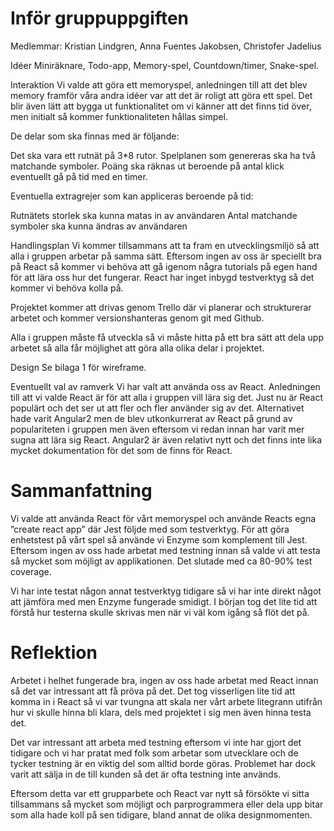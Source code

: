 # Inför gruppuppgiften

Medlemmar: Kristian Lindgren, Anna Fuentes Jakobsen, Christofer Jadelius

Idéer
Miniräknare, Todo-app, Memory-spel, Countdown/timer, Snake-spel.

Interaktion
Vi valde att göra ett memoryspel, anledningen till att det blev memory framför våra andra idéer var att det är roligt att göra ett spel. Det blir även lätt att bygga ut funktionalitet om vi känner att det finns tid över, men initialt så kommer funktionaliteten hållas simpel.

De delar som ska finnas med är följande:

Det ska vara ett rutnät på 3*8 rutor.
Spelplanen som genereras ska ha två matchande symboler.
Poäng ska räknas ut beroende på antal klick eventuellt gå på tid med en timer.

Eventuella extragrejer som kan appliceras beroende på tid:

Rutnätets storlek ska kunna matas in av användaren
Antal matchande symboler ska kunna ändras av användaren

Handlingsplan
Vi kommer tillsammans att ta fram en utvecklingsmiljö så att alla i gruppen arbetar på samma sätt. Eftersom ingen av oss är speciellt bra på React så kommer vi behöva att gå igenom några tutorials på egen hand för att lära oss hur det fungerar. React har inget inbygd testverktyg så det kommer vi behöva kolla på.

Projektet kommer att drivas genom Trello där vi planerar och strukturerar arbetet och kommer versionshanteras genom git med Github.

Alla i gruppen måste få utveckla så vi måste hitta på ett bra sätt att dela upp arbetet så alla får möjlighet att göra alla olika delar i projektet.

Design
Se bilaga 1 för wireframe.

Eventuellt val av ramverk
Vi har valt att använda oss av React. Anledningen till att vi valde React är för att alla i gruppen vill lära sig det. Just nu är React populärt och det ser ut att fler och fler använder sig av det. Alternativet hade varit Angular2 men de blev utkonkurrerat av React på grund av populariteten i gruppen men även eftersom vi redan innan har varit mer sugna att lära sig React. Angular2 är även relativt nytt och det finns inte lika mycket dokumentation för det som de finns för React.

# Sammanfattning

Vi valde att använda React för vårt memoryspel och använde Reacts egna ”create react app” där Jest följde med som testverktyg. För att göra enhetstest på vårt spel så använde vi Enzyme som komplement till Jest. Eftersom ingen av oss hade arbetat med testning innan så valde vi att testa så mycket som möjligt av applikationen. Det slutade med ca 80-90% test coverage.

Vi har inte testat någon annat testverktyg tidigare så vi har inte direkt något att jämföra med men Enzyme fungerade smidigt. I början tog det lite tid att förstå hur testerna skulle skrivas men när vi väl kom igång så flöt det på.



# Reflektion

Arbetet i helhet fungerade bra, ingen av oss hade arbetat med React innan så det var intressant att få pröva på det. Det tog visserligen lite tid att komma in i React så vi var tvungna att skala ner vårt arbete litegrann utifrån hur vi skulle hinna bli klara, dels med projektet i sig men även hinna testa det.

Det var intressant att arbeta med testning eftersom vi inte har gjort det tidigare och vi har pratat med folk som arbetar som utvecklare och de tycker testning är en viktig del som alltid borde göras. Problemet har dock varit att sälja in de till kunden så det är ofta testning inte används.

Eftersom detta var ett grupparbete och React var nytt så försökte vi sitta tillsammans så mycket som möjligt och parprogrammera eller dela upp bitar som alla hade koll på sen tidigare, bland annat de olika designmomenten.
